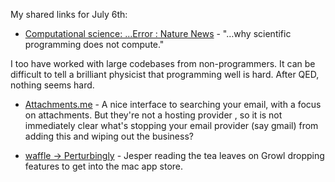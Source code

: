 <!--
.. title: Links for July 6th
.. date: 2011/07/07 10:28
.. slug: links-for-july-6th
.. link:
.. description:
.. tags: links, email, organization, pinboard-links, programming, research, science, search
-->


My shared links for July 6th:






  * [Computational science: ...Error : Nature News](http://www.nature.com/news/2010/101013/full/467775a.html) - "…why scientific programming does not compute."

I too have worked with large codebases from non-programmers. It can be difficult to tell a brilliant physicist that programming well is hard. After QED, nothing seems hard.



  * [Attachments.me](http://attachments.me/) - A nice interface to searching your email, with a focus on attachments. But they're not a hosting provider , so it is not immediately clear what's stopping your email provider (say gmail) from adding this and wiping out the business?


  * [waffle -> Perturbingly](http://waffle.wootest.net/2011/07/06/perturbingly/) - Jesper reading the tea leaves on Growl dropping features to get into the mac app store.



